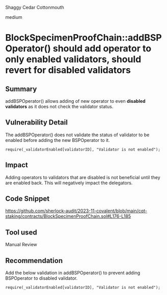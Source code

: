 Shaggy Cedar Cottonmouth

medium

# BlockSpecimenProofChain::addBSPOperator() should add operator to only enabled validators, should revert for disabled validators

## Summary
addBSPOperator() allows adding of new operator to even **disabled validators** as it does not check the validator status.

## Vulnerability Detail
The addBSPOperator() does not validate the status of validator to be enabled before adding the new BSPOperator  to it.

```solidity
require(_validatorEnabled[validatorID], "Validator is not enabled");
```

## Impact
Adding operators to validators that are disabled is not beneficial until they are enabled back. This will negatively impact the delegators.

## Code Snippet
https://github.com/sherlock-audit/2023-11-covalent/blob/main/cqt-staking/contracts/BlockSpecimenProofChain.sol#L176-L185


## Tool used
Manual Review

## Recommendation
Add the below validation in addBSPOperator() to prevent adding BSPOperator to disabled validator.

```solidity
require(_validatorEnabled[validatorID], "Validator is not enabled");
```
